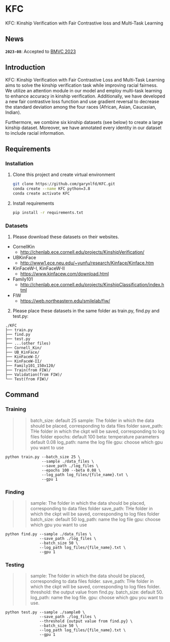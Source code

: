 # KFC

KFC: Kinship Verification with Fair Contrastive loss and Multi-Task Learning

## News
**`2023-08`**: Accepted to [BMVC 2023](https://bmvc2023.org/)

## Introduction
KFC: Kinship Verification with Fair Contrastive Loss and Multi-Task Learning aims to solve the kinship verification task while improving racial fairness. We utilize an attention module in our model and employ multi-task learning to enhance accuracy in kinship verification. Additionally, we have developed a new fair contrastive loss function and use gradient reversal to decrease the standard deviation among the four races (African, Asian, Caucasian, Indian).

Furthermore, we combine six kinship datasets (see below) to create a large kinship dataset. Moreover, we have annotated every identity in our dataset to include racial information.

## Requirements
### Installation
1. Clone this project and create virtual environment
    ```bash
    git clone https://github.com/garynlfd/KFC.git
    conda create --name KFC python=3.8
    conda create activate KFC
    ```
2. Install requirements
    ```bash
    pip install -r requirements.txt
    ```
### Datasets
1. Please download these datasets on their websites.
+  CornellKin
    + http://chenlab.ece.cornell.edu/projects/KinshipVerification/
+  UBKinFace
    + http://www1.ece.neu.edu/~yunfu/research/Kinface/Kinface.htm
+  KinFaceW-I, KinFaceW-II
    + https://www.kinfacew.com/download.html
+  Family101
    + http://chenlab.ece.cornell.edu/projects/KinshipClassification/index.html
+  FIW
    + https://web.northeastern.edu/smilelab/fiw/
2. Please place these datasets in the same folder as train.py, find.py and test.py:
```text
./KFC
├── train.py
├── find.py
├── test.py
├── ...(other files)
├── Cornell_Kin/
├── UB_KinFace/
├── KinFaceW-I/
├── KinFaceW-II/
├── Family101_150x120/
├── Train(from FIW)/
├── Validation(from FIW)/
└── Test(from FIW)/
```
## Command
### Training
>>batch_size: default 25
sample: The folder in which the data should be placed, corresponding to data files folder
save_path: THe folder in which the ckpt will be saved, corresponding to log files folder
epochs: default 100
beta: temperature parameters default 0.08
log_path: name the log file
gpu: choose which gpu you want to use
```
python train.py --batch_size 25 \
                --sample ./data_files \
                --save_path ./log_files \
                --epochs 100 --beta 0.08 \
                --log_path log_files/{file_name}.txt \
                --gpu 1
```
### Finding
>>sample: The folder in which the data should be placed, corresponding to data files folder
save_path: THe folder in which the ckpt will be saved, corresponding to log files folder
batch_size: default 50
log_path: name the log file
gpu: choose which gpu you want to use
```
python find.py --sample ./data_files \
               --save_path ./log_files \
               --batch_size 50 \
               --log_path log_files/{file_name}.txt \
               --gpu 1
```

### Testing
>>sample: The folder in which the data should be placed, corresponding to data files folder.
save_path: THe folder in which the ckpt will be saved, corresponding to log files folder.
threshold: the output value from find.py.
batch_size: default 50.
log_path: name the log file.
gpu: choose which gpu you want to use.
```
python test.py --sample ./sample0 \
               --save_path ./log_files \
               --threshold {output value from find.py} \
               --batch_size 50 \
               --log_path log_files/{file_name}.txt \
               --gpu 1
```